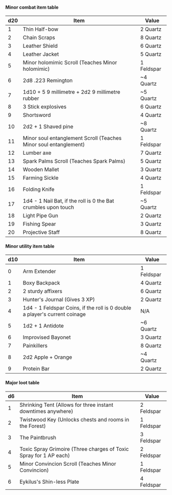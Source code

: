 #### Minor combat item table

| d20 | Item                                                             | Value      |
| --- | ---------------------------------------------------------------- | ---------- |
| 1   | Thin Half-bow                                                    | 2 Quartz   |
| 2   | Chain Scraps                                                     | 8 Quartz   |
| 3   | Leather Shield                                                   | 6 Quartz   |
| 4   | Leather Jacket                                                   | 5 Quartz   |
| 5   | Minor holomimic Scroll (Teaches Minor holomimic)                 | 1 Feldspar |
| 6   | 2d8 .223 Remington                                               | ~4 Quartz  |
| 7   | 1d10 + 5 9 millimetre + 2d2 9 millimetre rubber                  | ~5 Quartz  |
| 8   | 3 Stick explosives                                               | 6 Quartz   |
| 9   | Shortsword                                                       | 4 Quartz   |
| 10  | 2d2 + 1 Shaved pine                                              | ~8 Quartz  |
| 11  | Minor soul entanglement Scroll (Teaches Minor soul entanglement) | 1 Feldspar |
| 12  | Lumber axe                                                       | 7 Quartz   |
| 13  | Spark Palms Scroll (Teaches Spark Palms)                         | 5 Quartz   |
| 14  | Wooden Mallet                                                    | 3 Quartz   |
| 15  | Farming Sickle                                                   | 4 Quartz   |
| 16  | Folding Knife                                                    | 1 Feldspar |
| 17  | 1d4 - 1 Nail Bat, if the roll is 0 the Bat crumbles upon touch   | ~5 Quartz  |
| 18  | Light Pipe Gun                                                   | 2 Quartz   |
| 19  | Fishing Spear                                                    | 3 Quartz   |
| 20  | Projective Staff                                                 | 8 Quartz   |
#### Minor utility item table

| d10 | Item                                                                       | Value      |
| --- | -------------------------------------------------------------------------- | ---------- |
| 0   | Arm Extender                                                               | 1 Feldspar |
| 1   | Boxy Backpack                                                              | 4 Quartz   |
| 2   | 2 sturdy affixers                                                          | 6 Quartz   |
| 3   | Hunter's Journal (Gives 3 XP)                                              | 2 Quartz   |
| 4   | 1d4 - 1 Feldspar Coins, if the roll is 0 double a player's current coinage | N/A        |
| 5   | 1d2 + 1 Antidote                                                           | ~6 Quartz  |
| 6   | Improvised Bayonet                                                         | 3 Quartz   |
| 7   | Painkillers                                                                | 8 Quartz   |
| 8   | 2d2 Apple + Orange                                                         | ~4 Quartz  |
| 9   | Protein Bar                                                                | 2 Quartz   |
#### Major loot table

| d6  | Item                                                              | Value      |
| --- | ----------------------------------------------------------------- | ---------- |
| 1   | Shrinking Tent (Allows for three instant downtimes anywhere)      | 2 Feldspar |
| 2   | Twistwood Key (Unlocks chests and rooms in the Forest)            | 1 Feldspar |
| 3   | The Paintbrush                                                    | 3 Feldspar |
| 4   | Toxic Spray Grimoire (Three charges of Toxic Spray for 1 AP each) | 2 Feldspar |
| 5   | Minor Convincion Scroll (Teaches Minor Convincion)                | 1 Feldspar |
| 6   | Eykilus's Shin-less Plate                                         | 4 Feldspar |
